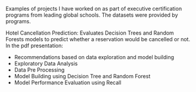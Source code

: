 Examples of projects I have worked on as part of executive certification programs from leading global schools. The datasets were provided by programs.

Hotel Cancellation Prediction: Evaluates Decision Trees and Random Forests models to predict whether a reservation would be cancelled or not. In the pdf presentation:
- Recommendations based on data exploration and model building
- Exploratory Data Analysis
- Data Pre Processing
- Model Building using Decision Tree and Random Forest
- Model Performance Evaluation using Recall
